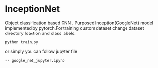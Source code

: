# InceptionNet
Object classification based CNN . Purposed Inception(GoogleNet) model implemented by pytorch.For training custom dataset change dataset directory loaction and class labels. 
```
python train.py
```
or simply you can follow jupyter file 
```
-- google_net_jupyter.ipynb
```
